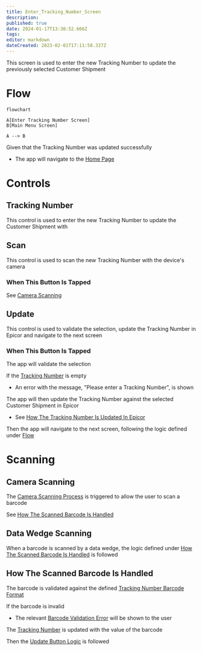 ```yaml
---
title: Enter_Tracking_Number_Screen
description: 
published: true
date: 2024-01-17T13:38:52.666Z
tags: 
editor: markdown
dateCreated: 2023-02-01T17:11:58.327Z
---
```


This screen is used to enter the new Tracking Number to update the previously selected Customer Shipment

# Flow
```mermaid
flowchart

A[Enter Tracking Number Screen]
B[Main Menu Screen]

A --> B
```
Given that the Tracking Number was updated successfully
- The app will navigate to the [Home Page](../../Home_Page.md)


# Controls
## Tracking Number
This control is used to enter the new Tracking Number to update the Customer Shipment with


## Scan
This control is used to scan the new Tracking Number with the device's camera

### When This Button Is Tapped
See [Camera Scanning](#camera-scanning)


## Update
This control is used to validate the selection, update the Tracking Number in Epicor and navigate to the next screen

### When This Button Is Tapped
The app will validate the selection

If the [Tracking Number](#tracking-number) is empty
- An error with the message, "Please enter a Tracking Number", is shown

The app will then update the Tracking Number against the selected Customer Shipment in Epicor
- See [How The Tracking Number Is Updated In Epicor](../How_The_Tracking_Number_Is_Update_In_Epicor.md)

Then the app will navigate to the next screen, following the logic defined under [Flow](#flow)


# Scanning
## Camera Scanning
The [Camera Scanning Process](../../../Scanning.md#camera-scanning) is triggered to allow the user to scan a barcode

See [How The Scanned Barcode Is Handled](#how-the-scanned-barcode-is-handled) 


## Data Wedge Scanning
When a barcode is scanned by a data wedge, the logic defined under [How The Scanned Barcode Is Handled](#how-the-scanned-barcode-is-handled) is followed


## How The Scanned Barcode Is Handled
The barcode is validated against the defined [Tracking Number Barcode Format](../../../Scanning.md#tracking-number-format)

If the barcode is invalid
- The relevant [Barcode Validation Error](../../../Scanning.md#barcode-validation-errors) will be shown to the user

The [Tracking Number](#tracking-number) is updated with the value of the barcode

Then the [Update Button Logic](#when-this-button-is-tapped-1) is followed